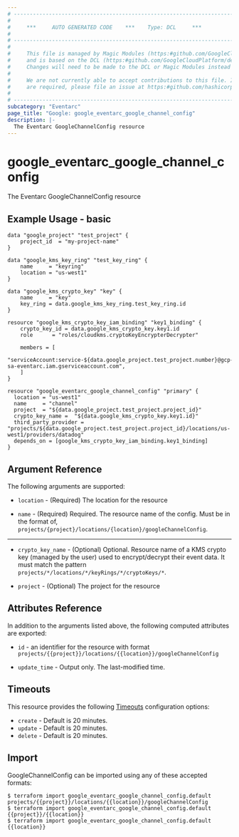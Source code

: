 ```yaml
---
# ----------------------------------------------------------------------------
#
#     ***     AUTO GENERATED CODE    ***    Type: DCL     ***
#
# ----------------------------------------------------------------------------
#
#     This file is managed by Magic Modules (https:#github.com/GoogleCloudPlatform/magic-modules)
#     and is based on the DCL (https:#github.com/GoogleCloudPlatform/declarative-resource-client-library).
#     Changes will need to be made to the DCL or Magic Modules instead of here.
#
#     We are not currently able to accept contributions to this file. If changes
#     are required, please file an issue at https:#github.com/hashicorp/terraform-provider-google/issues/new/choose
#
# ----------------------------------------------------------------------------
subcategory: "Eventarc"
page_title: "Google: google_eventarc_google_channel_config"
description: |-
  The Eventarc GoogleChannelConfig resource
---
```


# google_eventarc_google_channel_config

The Eventarc GoogleChannelConfig resource

## Example Usage - basic
```hcl
data "google_project" "test_project" {
	project_id  = "my-project-name"
}

data "google_kms_key_ring" "test_key_ring" {
	name     = "keyring"
	location = "us-west1"
}

data "google_kms_crypto_key" "key" {
	name     = "key"
	key_ring = data.google_kms_key_ring.test_key_ring.id
}

resource "google_kms_crypto_key_iam_binding" "key1_binding" {
    crypto_key_id = data.google_kms_crypto_key.key1.id
    role      = "roles/cloudkms.cryptoKeyEncrypterDecrypter"

    members = [
    "serviceAccount:service-${data.google_project.test_project.number}@gcp-sa-eventarc.iam.gserviceaccount.com",
    ]
}

resource "google_eventarc_google_channel_config" "primary" {
  location = "us-west1"
  name     = "channel"
  project  = "${data.google_project.test_project.project_id}"
  crypto_key_name =  "${data.google_kms_crypto_key.key1.id}"
  third_party_provider = "projects/${data.google_project.test_project.project_id}/locations/us-west1/providers/datadog"
  depends_on = [google_kms_crypto_key_iam_binding.key1_binding]
}
```

## Argument Reference

The following arguments are supported:

* `location` -
  (Required)
  The location for the resource
  
* `name` -
  (Required)
  Required. The resource name of the config. Must be in the format of, `projects/{project}/locations/{location}/googleChannelConfig`.
  


- - -

* `crypto_key_name` -
  (Optional)
  Optional. Resource name of a KMS crypto key (managed by the user) used to encrypt/decrypt their event data. It must match the pattern `projects/*/locations/*/keyRings/*/cryptoKeys/*`.
  
* `project` -
  (Optional)
  The project for the resource
  


## Attributes Reference

In addition to the arguments listed above, the following computed attributes are exported:

* `id` - an identifier for the resource with format `projects/{{project}}/locations/{{location}}/googleChannelConfig`

* `update_time` -
  Output only. The last-modified time.
  
## Timeouts

This resource provides the following
[Timeouts](/docs/configuration/resources.html#timeouts) configuration options:

- `create` - Default is 20 minutes.
- `update` - Default is 20 minutes.
- `delete` - Default is 20 minutes.

## Import

GoogleChannelConfig can be imported using any of these accepted formats:

```
$ terraform import google_eventarc_google_channel_config.default projects/{{project}}/locations/{{location}}/googleChannelConfig
$ terraform import google_eventarc_google_channel_config.default {{project}}/{{location}}
$ terraform import google_eventarc_google_channel_config.default {{location}}
```



